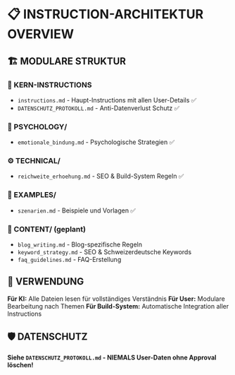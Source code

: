 # 📋 INSTRUCTION-ARCHITEKTUR OVERVIEW

## 🏗️ MODULARE STRUKTUR

### **📄 KERN-INSTRUCTIONS**
- `instructions.md` - Haupt-Instructions mit allen User-Details ✅
- `DATENSCHUTZ_PROTOKOLL.md` - Anti-Datenverlust Schutz ✅

### **🧠 PSYCHOLOGY/** 
- `emotionale_bindung.md` - Psychologische Strategien ✅

### **⚙️ TECHNICAL/**
- `reichweite_erhoehung.md` - SEO & Build-System Regeln ✅

### **📝 EXAMPLES/**
- `szenarien.md` - Beispiele und Vorlagen ✅

### **📁 CONTENT/** (geplant)
- `blog_writing.md` - Blog-spezifische Regeln
- `keyword_strategy.md` - SEO & Schweizerdeutsche Keywords  
- `faq_guidelines.md` - FAQ-Erstellung

## 🎯 VERWENDUNG

**Für KI:** Alle Dateien lesen für vollständiges Verständnis
**Für User:** Modulare Bearbeitung nach Themen
**Für Build-System:** Automatische Integration aller Instructions

## 🛡️ DATENSCHUTZ

**Siehe `DATENSCHUTZ_PROTOKOLL.md` - NIEMALS User-Daten ohne Approval löschen!**
